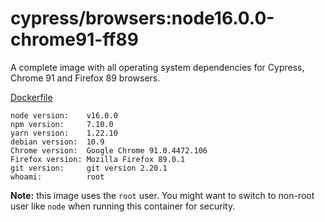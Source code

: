 # cypress/browsers:node16.0.0-chrome91-ff89

A complete image with all operating system dependencies for Cypress, Chrome
91 and Firefox 89 browsers.

[Dockerfile](Dockerfile)

```text
node version:    v16.0.0
npm version:     7.10.0
yarn version:    1.22.10
debian version:  10.9
Chrome version:  Google Chrome 91.0.4472.106
Firefox version: Mozilla Firefox 89.0.1
git version:     git version 2.20.1
whoami:          root
```

**Note:** this image uses the `root` user. You might want to switch to non-root
user like `node` when running this container for security.
